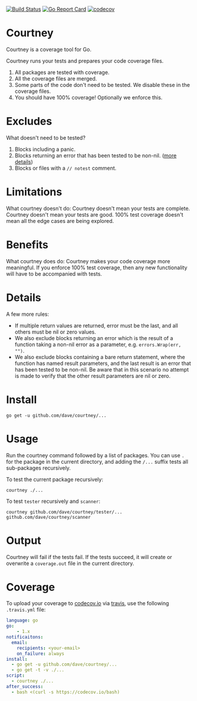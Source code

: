 [![Build Status](https://travis-ci.org/dave/courtney.svg?branch=master)](https://travis-ci.org/dave/courtney) [![Go Report Card](https://goreportcard.com/badge/github.com/dave/courtney)](https://goreportcard.com/report/github.com/dave/courtney) [![codecov](https://codecov.io/gh/dave/courtney/branch/master/graph/badge.svg)](https://codecov.io/gh/dave/courtney)

# Courtney

Courtney is a coverage tool for Go.

Courtney runs your tests and prepares your code coverage files.

1. All packages are tested with coverage.    
2. All the coverage files are merged.  
3. Some parts of the code don't need to be tested. We disable these in the coverage files.  
4. You should have 100% coverage! Optionally we enforce this.     

# Excludes 
What doesn't need to be tested?
1. Blocks including a panic.  
2. Blocks returning an error that has been tested to be non-nil. ([more details](#details))
3. Blocks or files with a `// notest` comment.  

# Limitations
What courtney doesn't do:
Courtney doesn't mean your tests are complete. Courtney doesn't mean your tests 
are good. 100% test coverage doesn't mean all the edge cases are being explored.

# Benefits
What courtney does do:
Courtney makes your code coverage more meaningful. If you enforce 100% test 
coverage, then any new functionality will have to be accompanied with tests.

# Details
A few more rules:
* If multiple return values are returned, error must be the last, and all others must be nil or zero values.  
* We also exclude blocks returning an error which is the result of a function taking a non-nil error as a parameter, e.g. `errors.Wrap(err, "")`.  
* We also exclude blocks containing a bare return statement, where the function has named result parameters, and the last result is an error that has been tested to be non-nil. Be aware that in this scenario no attempt is made to verify that the other result parameters are nil or zero.  

# Install
```
go get -u github.com/dave/courtney/... 
```

# Usage
Run the courtney command followed by a list of packages. You can use `.` for 
the package in the current directory, and adding the `/...` suffix tests all 
sub-packages recursively.

To test the current package recursively: 
```
courtney ./...
```

To test `tester` recursively and `scanner`: 
```
courtney github.com/dave/courtney/tester/... github.com/dave/courtney/scanner
```

# Output
Courtney will fail if the tests fail. If the tests succeed, it will create or
overwrite a `coverage.out` file in the current directory.

# Coverage
To upload your coverage to [codecov.io](https://codecov.io/) via 
[travis](https://travis-ci.org/), use the following `.travis.yml` file:

```yml
language: go
go:
    - 1.x
notificaitons:
  email:
    recipients: <your-email>
    on_failure: always
install:
  - go get -u github.com/dave/courtney/...
  - go get -t -v ./...
script:
  - courtney ./...
after_success:
  - bash <(curl -s https://codecov.io/bash)
```
